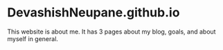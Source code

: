 # DevashishNeupane.github.io

This website is about me. It has 3 pages about my blog, goals, and about myself in general.
